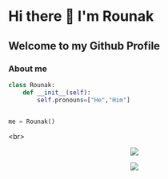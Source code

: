 # Hi there 👋 I'm Rounak
## Welcome to my Github Profile
### About me
```python
class Rounak:
    def __init__(self):
        self.pronouns=["He","Him"]


me = Rounak()
```
<br\>
 

<p align="center"><img align="center" src="https://github-readme-stats.vercel.app/api?username=RounakNeogy&show_icons=true&theme=radical"><p\>
<p align="center"><img align="center" src="https://github-readme-streak-stats.herokuapp.com/?user=RounakNeogy&show_icons=true&theme=tokyonight_duo"><p\>
